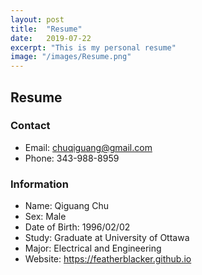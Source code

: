 ```yaml
---
layout: post
title:  "Resume"
date:   2019-07-22
excerpt: "This is my personal resume"
image: "/images/Resume.png"
---
```


## Resume

### Contact

- Email: chuqiguang@gmail.com
- Phone: 343-988-8959

### Information

- Name: Qiguang Chu
- Sex: Male
- Date of Birth: 1996/02/02
- Study: Graduate at University of Ottawa
- Major: Electrical and Engineering
- Website: https://featherblacker.github.io
